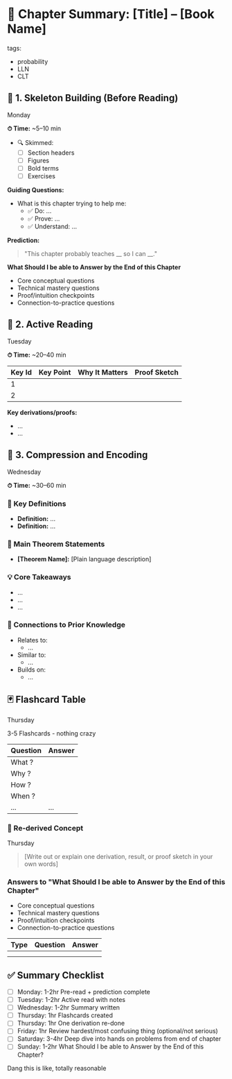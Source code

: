 # 📘 Chapter Summary: [Title] – [Book Name]

tags:

- probability
- LLN
- CLT

## 🧭 1. Skeleton Building (Before Reading)

Monday

**⏱ Time:** ~5–10 min

- 🔍 Skimmed:
  - [ ] Section headers
  - [ ] Figures
  - [ ] Bold terms
  - [ ] Exercises

**Guiding Questions:**

- What is this chapter trying to help me:
  - ✅ Do: ...
  - ✅ Prove: ...
  - ✅ Understand: ...

**Prediction:**

> "This chapter probably teaches __ so I can __."

**What Should I be able to Answer by the End of this Chapter**

- Core conceptual questions
- Technical mastery questions
- Proof/intuition checkpoints
- Connection-to-practice questions

## 📘 2. Active Reading

Tuesday

**⏱ Time:** ~20–40 min

| Key Id | Key Point | Why It Matters | Proof Sketch |
| - | - | - | - |
| 1 |  |  |  |
| 2 |  |  |  |

**Key derivations/proofs:**

- ...
- ...

## 🧠 3. Compression and Encoding

Wednesday

**⏱ Time:** ~30–60 min

### 🔑 Key Definitions

- **Definition:** ...
- **Definition:** ...

### 📏 Main Theorem Statements

- **[Theorem Name]:** [Plain language description]

### 💡 Core Takeaways

- ...
- ...
- ...

### 🔗 Connections to Prior Knowledge

- Relates to:
  - ...
- Similar to:
  - ...
- Builds on:
  - ...

## 🃏 Flashcard Table

Thursday

3-5 Flashcards - nothing crazy

| Question | Answer |
|----------|--------|
| What ? |  |
| Why ? |  |
| How ? |  |
| When ? |  |
| ... | ... |

### 🧪 Re-derived Concept

Thursday

> [Write out or explain one derivation, result, or proof sketch in your own words]

### Answers to "What Should I be able to Answer by the End of this Chapter"

- Core conceptual questions
- Technical mastery questions
- Proof/intuition checkpoints
- Connection-to-practice questions

| Type | Question | Answer |
| - | - | - |
|  |  |  |
|  |  |  |

## ✅ Summary Checklist

- [ ] Monday: 1-2hr Pre-read + prediction complete
- [ ] Tuesday: 1-2hr Active read with notes
- [ ] Wednesday: 1-2hr Summary written
- [ ] Thursday: 1hr Flashcards created
- [ ] Thursday: 1hr One derivation re-done
- [ ] Friday: 1hr Review hardest/most confusing thing (optional/not serious)
- [ ] Saturday: 3-4hr Deep dive into hands on problems from end of chapter
- [ ] Sunday: 1-2hr What Should I be able to Answer by the End of this Chapter?

Dang this is like, totally reasonable
